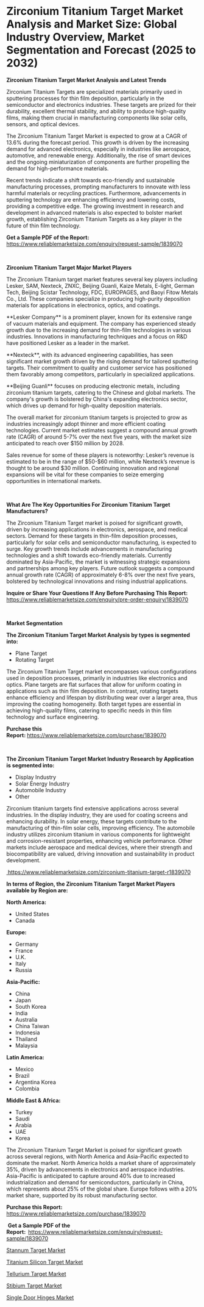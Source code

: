 <p><h1>Zirconium Titanium Target Market Analysis and Market Size: Global Industry Overview, Market Segmentation and Forecast (2025 to 2032)</h1></p><p><strong>Zirconium Titanium Target Market Analysis and Latest Trends</strong></p>
<p><p>Zirconium Titanium Targets are specialized materials primarily used in sputtering processes for thin film deposition, particularly in the semiconductor and electronics industries. These targets are prized for their durability, excellent thermal stability, and ability to produce high-quality films, making them crucial in manufacturing components like solar cells, sensors, and optical devices.</p><p>The Zirconium Titanium Target Market is expected to grow at a CAGR of 13.6% during the forecast period. This growth is driven by the increasing demand for advanced electronics, especially in industries like aerospace, automotive, and renewable energy. Additionally, the rise of smart devices and the ongoing miniaturization of components are further propelling the demand for high-performance materials.</p><p>Recent trends indicate a shift towards eco-friendly and sustainable manufacturing processes, prompting manufacturers to innovate with less harmful materials or recycling practices. Furthermore, advancements in sputtering technology are enhancing efficiency and lowering costs, providing a competitive edge. The growing investment in research and development in advanced materials is also expected to bolster market growth, establishing Zirconium Titanium Targets as a key player in the future of thin film technology.</p></p>
<p><strong>Get a Sample PDF of the Report:&nbsp;</strong> <a href="https://www.reliablemarketsize.com/enquiry/request-sample/1839070?utm_campaign=2034&utm_medium=2&utm_source=Github&utm_content=ia&utm_term=03042025&utm_id=zirconium-titanium-target">https://www.reliablemarketsize.com/enquiry/request-sample/1839070</a></p>
<p>&nbsp;</p>
<p><strong>Zirconium Titanium Target Major Market Players</strong></p>
<p><p>The Zirconium Titanium target market features several key players including Lesker, SAM, Nexteck, ZNXC, Beijing Guanli, Kaize Metals, E-light, German Tech, Beijing Scistar Technology, FDC, EUROPAGES, and Baoyi Fitow Metals Co., Ltd. These companies specialize in producing high-purity deposition materials for applications in electronics, optics, and coatings.</p><p>**Lesker Company** is a prominent player, known for its extensive range of vacuum materials and equipment. The company has experienced steady growth due to the increasing demand for thin-film technologies in various industries. Innovations in manufacturing techniques and a focus on R&D have positioned Lesker as a leader in the market.</p><p>**Nexteck**, with its advanced engineering capabilities, has seen significant market growth driven by the rising demand for tailored sputtering targets. Their commitment to quality and customer service has positioned them favorably among competitors, particularly in specialized applications.</p><p>**Beijing Guanli** focuses on producing electronic metals, including zirconium titanium targets, catering to the Chinese and global markets. The company's growth is bolstered by China's expanding electronics sector, which drives up demand for high-quality deposition materials.</p><p>The overall market for zirconium titanium targets is projected to grow as industries increasingly adopt thinner and more efficient coating technologies. Current market estimates suggest a compound annual growth rate (CAGR) of around 5-7% over the next five years, with the market size anticipated to reach over $150 million by 2028.</p><p>Sales revenue for some of these players is noteworthy: Lesker’s revenue is estimated to be in the range of $50-$60 million, while Nexteck’s revenue is thought to be around $30 million. Continuing innovation and regional expansions will be vital for these companies to seize emerging opportunities in international markets.</p></p>
<p>&nbsp;</p>
<p><strong>What Are The Key Opportunities For Zirconium Titanium Target Manufacturers?</strong></p>
<p><p>The Zirconium Titanium Target market is poised for significant growth, driven by increasing applications in electronics, aerospace, and medical sectors. Demand for these targets in thin-film deposition processes, particularly for solar cells and semiconductor manufacturing, is expected to surge. Key growth trends include advancements in manufacturing technologies and a shift towards eco-friendly materials. Currently dominated by Asia-Pacific, the market is witnessing strategic expansions and partnerships among key players. Future outlook suggests a compound annual growth rate (CAGR) of approximately 6-8% over the next five years, bolstered by technological innovations and rising industrial applications.</p></p>
<p><strong>Inquire or Share Your Questions If Any Before Purchasing This Report:</strong> <a href="https://www.reliablemarketsize.com/enquiry/pre-order-enquiry/1839070?utm_campaign=2034&utm_medium=2&utm_source=Github&utm_content=ia&utm_term=03042025&utm_id=zirconium-titanium-target">https://www.reliablemarketsize.com/enquiry/pre-order-enquiry/1839070</a></p>
<p>&nbsp;</p>
<p><strong>Market Segmentation</strong></p>
<p><strong>The Zirconium Titanium Target Market Analysis by types is segmented into:</strong></p>
<p><ul><li>Plane Target</li><li>Rotating Target</li></ul></p>
<p><p>The Zirconium Titanium Target market encompasses various configurations used in deposition processes, primarily in industries like electronics and optics. Plane targets are flat surfaces that allow for uniform coating in applications such as thin film deposition. In contrast, rotating targets enhance efficiency and lifespan by distributing wear over a larger area, thus improving the coating homogeneity. Both target types are essential in achieving high-quality films, catering to specific needs in thin film technology and surface engineering.</p></p>
<p><strong>Purchase this Report:&nbsp;</strong><a href="https://www.reliablemarketsize.com/purchase/1839070?utm_campaign=2034&utm_medium=2&utm_source=Github&utm_content=ia&utm_term=03042025&utm_id=zirconium-titanium-target">https://www.reliablemarketsize.com/purchase/1839070</a></p>
<p>&nbsp;</p>
<p><strong>The Zirconium Titanium Target Market Industry Research by Application is segmented into:</strong></p>
<p><ul><li>Display Industry</li><li>Solar Energy Industry</li><li>Automobile Industry</li><li>Other</li></ul></p>
<p><p>Zirconium titanium targets find extensive applications across several industries. In the display industry, they are used for coating screens and enhancing durability. In solar energy, these targets contribute to the manufacturing of thin-film solar cells, improving efficiency. The automobile industry utilizes zirconium titanium in various components for lightweight and corrosion-resistant properties, enhancing vehicle performance. Other markets include aerospace and medical devices, where their strength and biocompatibility are valued, driving innovation and sustainability in product development.</p></p>
<p><a href="https://www.reliablemarketsize.com/zirconium-titanium-target-r1839070?utm_campaign=2034&utm_medium=2&utm_source=Github&utm_content=ia&utm_term=03042025&utm_id=zirconium-titanium-target">&nbsp;https://www.reliablemarketsize.com/zirconium-titanium-target-r1839070</a></p>
<p><strong>In terms of Region, the Zirconium Titanium Target Market Players available by Region are:</strong></p>
<p>
    <p> <strong> North America: </strong>
        <ul>
            <li>United States</li>
            <li>Canada</li>
        </ul>
        </p> 
    <p> <strong> Europe: </strong>
        <ul>
            <li>Germany</li>
            <li>France</li>
            <li>U.K.</li>
            <li>Italy</li>
            <li>Russia</li>
        </ul>
        </p> 
    <p> <strong> Asia-Pacific: </strong>
        <ul>
            <li>China</li>
            <li>Japan</li>
            <li>South Korea</li>
            <li>India</li>
            <li>Australia</li>
            <li>China Taiwan</li>
            <li>Indonesia</li>
            <li>Thailand</li>
            <li>Malaysia</li>
        </ul>
        </p> 
    <p> <strong> Latin America: </strong>
        <ul>
            <li>Mexico</li>
            <li>Brazil</li>
            <li>Argentina Korea</li>
            <li>Colombia</li>
        </ul>
        </p> 
    <p> <strong> Middle East & Africa: </strong>
        <ul>
            <li>Turkey</li>
            <li>Saudi</li>
            <li>Arabia</li>
            <li>UAE</li>
            <li>Korea</li>
        </ul>
    </p>
    </p>
<p><p>The Zirconium Titanium Target Market is poised for significant growth across several regions, with North America and Asia-Pacific expected to dominate the market. North America holds a market share of approximately 35%, driven by advancements in electronics and aerospace industries. Asia-Pacific is anticipated to capture around 40% due to increased industrialization and demand for semiconductors, particularly in China, which represents about 25% of the global share. Europe follows with a 20% market share, supported by its robust manufacturing sector.</p></p>
<p><strong>Purchase this Report: </strong><a href="https://www.reliablemarketsize.com/purchase/1839070?utm_campaign=2034&utm_medium=2&utm_source=Github&utm_content=ia&utm_term=03042025&utm_id=zirconium-titanium-target">https://www.reliablemarketsize.com/purchase/1839070</a></p>
<p>&nbsp;<strong>Get a Sample PDF of the Report:&nbsp;&nbsp;</strong><a href="https://www.reliablemarketsize.com/enquiry/request-sample/1839070?utm_campaign=2034&utm_medium=2&utm_source=Github&utm_content=ia&utm_term=03042025&utm_id=zirconium-titanium-target">https://www.reliablemarketsize.com/enquiry/request-sample/1839070</a></p>
<p><strong></strong></p>
<p><p><a href="https://github.com/calizlewin2f/Market-Research-Report-List-1/blob/main/stannum-target-market.md?utm_campaign=2034&utm_medium=2&utm_source=Github&utm_content=ia&utm_term=03042025&utm_id=zirconium-titanium-target">Stannum Target Market</a></p><p><a href="https://github.com/ernierintzfu/Market-Research-Report-List-1/blob/main/titanium-silicon-target-market.md?utm_campaign=2034&utm_medium=2&utm_source=Github&utm_content=ia&utm_term=03042025&utm_id=zirconium-titanium-target">Titanium Silicon Target Market</a></p><p><a href="https://github.com/kielbledeni0/Market-Research-Report-List-1/blob/main/tellurium-target-market.md?utm_campaign=2034&utm_medium=2&utm_source=Github&utm_content=ia&utm_term=03042025&utm_id=zirconium-titanium-target">Tellurium Target Market</a></p><p><a href="https://github.com/grevecodeeol/Market-Research-Report-List-1/blob/main/stibium-target-market.md?utm_campaign=2034&utm_medium=2&utm_source=Github&utm_content=ia&utm_term=03042025&utm_id=zirconium-titanium-target">Stibium Target Market</a></p><p><a href="https://github.com/janustabarf2/Market-Research-Report-List-1/blob/main/single-door-hinges-market.md?utm_campaign=2034&utm_medium=2&utm_source=Github&utm_content=ia&utm_term=03042025&utm_id=zirconium-titanium-target">Single Door Hinges Market</a></p></p>